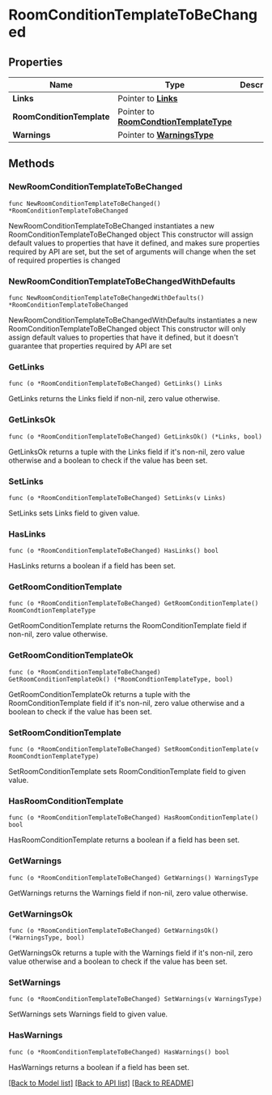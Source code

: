 # RoomConditionTemplateToBeChanged

## Properties

Name | Type | Description | Notes
------------ | ------------- | ------------- | -------------
**Links** | Pointer to [**Links**](Links.md) |  | [optional] 
**RoomConditionTemplate** | Pointer to [**RoomCondtionTemplateType**](RoomCondtionTemplateType.md) |  | [optional] 
**Warnings** | Pointer to [**WarningsType**](WarningsType.md) |  | [optional] 

## Methods

### NewRoomConditionTemplateToBeChanged

`func NewRoomConditionTemplateToBeChanged() *RoomConditionTemplateToBeChanged`

NewRoomConditionTemplateToBeChanged instantiates a new RoomConditionTemplateToBeChanged object
This constructor will assign default values to properties that have it defined,
and makes sure properties required by API are set, but the set of arguments
will change when the set of required properties is changed

### NewRoomConditionTemplateToBeChangedWithDefaults

`func NewRoomConditionTemplateToBeChangedWithDefaults() *RoomConditionTemplateToBeChanged`

NewRoomConditionTemplateToBeChangedWithDefaults instantiates a new RoomConditionTemplateToBeChanged object
This constructor will only assign default values to properties that have it defined,
but it doesn't guarantee that properties required by API are set

### GetLinks

`func (o *RoomConditionTemplateToBeChanged) GetLinks() Links`

GetLinks returns the Links field if non-nil, zero value otherwise.

### GetLinksOk

`func (o *RoomConditionTemplateToBeChanged) GetLinksOk() (*Links, bool)`

GetLinksOk returns a tuple with the Links field if it's non-nil, zero value otherwise
and a boolean to check if the value has been set.

### SetLinks

`func (o *RoomConditionTemplateToBeChanged) SetLinks(v Links)`

SetLinks sets Links field to given value.

### HasLinks

`func (o *RoomConditionTemplateToBeChanged) HasLinks() bool`

HasLinks returns a boolean if a field has been set.

### GetRoomConditionTemplate

`func (o *RoomConditionTemplateToBeChanged) GetRoomConditionTemplate() RoomCondtionTemplateType`

GetRoomConditionTemplate returns the RoomConditionTemplate field if non-nil, zero value otherwise.

### GetRoomConditionTemplateOk

`func (o *RoomConditionTemplateToBeChanged) GetRoomConditionTemplateOk() (*RoomCondtionTemplateType, bool)`

GetRoomConditionTemplateOk returns a tuple with the RoomConditionTemplate field if it's non-nil, zero value otherwise
and a boolean to check if the value has been set.

### SetRoomConditionTemplate

`func (o *RoomConditionTemplateToBeChanged) SetRoomConditionTemplate(v RoomCondtionTemplateType)`

SetRoomConditionTemplate sets RoomConditionTemplate field to given value.

### HasRoomConditionTemplate

`func (o *RoomConditionTemplateToBeChanged) HasRoomConditionTemplate() bool`

HasRoomConditionTemplate returns a boolean if a field has been set.

### GetWarnings

`func (o *RoomConditionTemplateToBeChanged) GetWarnings() WarningsType`

GetWarnings returns the Warnings field if non-nil, zero value otherwise.

### GetWarningsOk

`func (o *RoomConditionTemplateToBeChanged) GetWarningsOk() (*WarningsType, bool)`

GetWarningsOk returns a tuple with the Warnings field if it's non-nil, zero value otherwise
and a boolean to check if the value has been set.

### SetWarnings

`func (o *RoomConditionTemplateToBeChanged) SetWarnings(v WarningsType)`

SetWarnings sets Warnings field to given value.

### HasWarnings

`func (o *RoomConditionTemplateToBeChanged) HasWarnings() bool`

HasWarnings returns a boolean if a field has been set.


[[Back to Model list]](../README.md#documentation-for-models) [[Back to API list]](../README.md#documentation-for-api-endpoints) [[Back to README]](../README.md)



